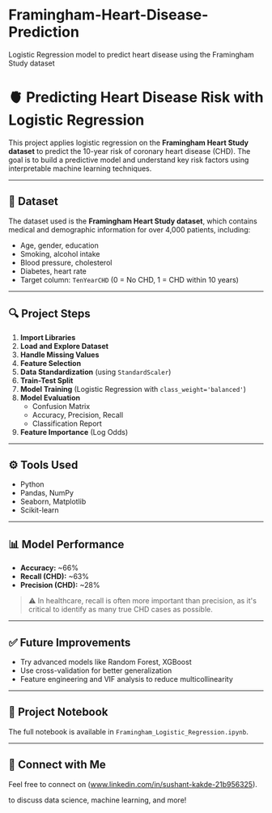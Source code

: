 # Framingham-Heart-Disease-Prediction
Logistic Regression model to predict heart disease using the Framingham Study dataset
# 🫀 Predicting Heart Disease Risk with Logistic Regression

This project applies logistic regression on the **Framingham Heart Study dataset** to predict the 10-year risk of coronary heart disease (CHD). The goal is to build a predictive model and understand key risk factors using interpretable machine learning techniques.

---

## 📂 Dataset

The dataset used is the **Framingham Heart Study dataset**, which contains medical and demographic information for over 4,000 patients, including:

- Age, gender, education
- Smoking, alcohol intake
- Blood pressure, cholesterol
- Diabetes, heart rate
- Target column: `TenYearCHD` (0 = No CHD, 1 = CHD within 10 years)

---

## 🔍 Project Steps

1. **Import Libraries**
2. **Load and Explore Dataset**
3. **Handle Missing Values**
4. **Feature Selection**
5. **Data Standardization** (using `StandardScaler`)
6. **Train-Test Split**
7. **Model Training** (Logistic Regression with `class_weight='balanced'`)
8. **Model Evaluation**  
    - Confusion Matrix  
    - Accuracy, Precision, Recall  
    - Classification Report
9. **Feature Importance** (Log Odds)

---

## ⚙️ Tools Used

- Python
- Pandas, NumPy
- Seaborn, Matplotlib
- Scikit-learn

---

## 📊 Model Performance

- **Accuracy:** ~66%
- **Recall (CHD):** ~63%
- **Precision (CHD):** ~28%

> ⚠️ In healthcare, recall is often more important than precision, as it's critical to identify as many true CHD cases as possible.

---

## ✅ Future Improvements

- Try advanced models like Random Forest, XGBoost
- Use cross-validation for better generalization
- Feature engineering and VIF analysis to reduce multicollinearity

---

## 📁 Project Notebook

The full notebook is available in `Framingham_Logistic_Regression.ipynb`.

---

## 🤝 Connect with Me

Feel free to connect on (www.linkedin.com/in/sushant-kakde-21b956325).

 to discuss data science, machine learning, and more!
